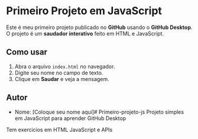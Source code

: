 # Primeiro Projeto em JavaScript

Este é meu primeiro projeto publicado no **GitHub** usando o **GitHub Desktop**.
O projeto é um **saudador interativo** feito em HTML e JavaScript.

## Como usar
1. Abra o arquivo `index.html` no navegador.
2. Digite seu nome no campo de texto.
3. Clique em **Saudar** e veja a mensagem.

## Autor
- Nome: [Coloque seu nome aqui]# Primeiro-projeto-js
Projeto simples em JavaScript para aprender GitHub Desktop


Tem exercicios em HTML JavaScript e APIs
